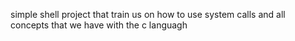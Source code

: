 simple shell project that train us on how to use system calls and all concepts that we have with the c languagh
